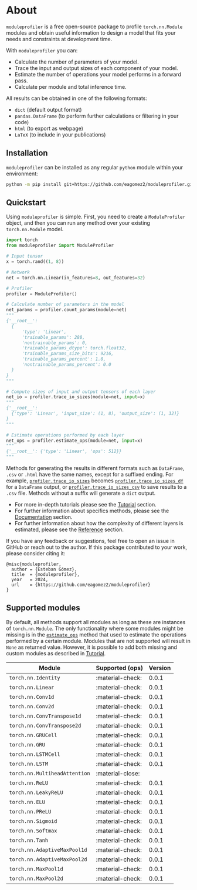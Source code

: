 # About
`moduleprofiler` is a free open-source package to profile `torch.nn.Module` modules and obtain useful information to design a model that fits your needs and constraints at development time.

With `moduleprofiler` you can:

* Calculate the number of parameters of your model.
* Trace the input and output sizes of each component of your model.
* Estimate the number of operations your model performs in a forward pass.
* Calculate per module and total inference time.

All results can be obtained in one of the following formats:

* `dict` (default output format)
* `pandas.DataFrame` (to perform further calculations or filtering in your code)
* `html` (to export as webpage)
* `LaTeX` (to include in your publications)

## Installation
`moduleprofiler` can be installed as any regular `python` module within your environment:

```bash
python -m pip install git+https://github.com/eagomez2/moduleprofiler.git
```

## Quickstart
Using `moduleprofiler` is simple. First, you need to create a `ModuleProfiler`
object, and then you can run any method over your existing `torch.nn.Module` model.

```py title="basic_moduleprofiler_example.py"
import torch
from moduleprofiler import ModuleProfiler

# Input tensor
x = torch.rand((1, 8))

# Network
net = torch.nn.Linear(in_features=8, out_features=32)

# Profiler
profiler = ModuleProfiler()

# Calculate number of parameters in the model
net_params = profiler.count_params(module=net)
"""
{'__root__':
  {
      'type': 'Linear',
      'trainable_params': 288,
      'nontrainable_params': 0,
      'trainable_params_dtype': torch.float32,
      'trainable_params_size_bits': 9216,
      'trainable_params_percent': 1.0,
      'nontrainable_params_percent': 0.0
  }
}
"""

# Compute sizes of input and output tensors of each layer
net_io = profiler.trace_io_sizes(module=net, input=x)
"""
{'__root__':
  {'type': 'Linear', 'input_size': (1, 8), 'output_size': (1, 32)}
}
"""

# Estimate operations performed by each layer
net_ops = profiler.estimate_ops(module=net, input=x)
"""
{'__root__': {'type': 'Linear', 'ops': 512}}
"""
```

Methods for generating the results in different formats such as `DataFrame`, `.csv` or `.html` have the same names, except for a suffixed ending. For example, [`profiler.trace_io_sizes`](documentation.md/#moduleprofiler.profiler.ModuleProfiler.trace_io_sizes) becomes [`profiler.trace_io_sizes_df`](documentation.md/#moduleprofiler.profiler.ModuleProfiler.trace_io_sizes_df) for a `DataFrame` output, or [`profiler.trace_io_sizes_csv`](documentation.md/#moduleprofiler.profiler.ModuleProfiler.trace_io_sizes_csv) to save results to a `.csv` file. Methods without a suffix will generate a `dict` output.

* For more in-depth tutorials please see the [Tutorial](tutorial.md) section.
* For further information about specifics methods, please see the [Documentation](documentation.md) section.
* For further information about how the complexity of different layers is
estimated, please see the [Reference](reference.md) section.

If you have any feedback or suggestions, feel free to open an issue in GitHub or reach out to the author. If this package contributed to your work, please consider citing it:

```
@misc{moduleprofiler,
  author = {Esteban Gómez},
  title  = {moduleprofiler},
  year   = 2024,
  url    = {https://github.com/eagomez2/moduleprofiler}
}
```

## Supported modules
By default, all methods support all modules as long as these are instances of `torch.nn.Module`. The only functionality where some modules might be missing is in the [`estimate_ops`](documentation.md#moduleprofiler.profiler.ModuleProfiler.estimate_ops) method that used to estimate the operations performed by a certain module. Modules that are not supported will result in `None` as returned value. However, it is possible to add both missing and custom modules as described in [Tutorial](tutorial.md#extending-ops-estimation).


| Module                       | Supported (ops)                    | Version |
| ---------------------------- | ---------------------------------- | ------- |
| `torch.nn.Identity`          | :material-check:                   | 0.0.1   |
| `torch.nn.Linear`            | :material-check:                   | 0.0.1   |
| `torch.nn.Conv1d`            | :material-check:                   | 0.0.1   |
| `torch.nn.Conv2d`            | :material-check:                   | 0.0.1   |
| `torch.nn.ConvTranspose1d`   | :material-check:                   | 0.0.1   |
| `torch.nn.ConvTranspose2d`   | :material-check:                   | 0.0.1   |
| `torch.nn.GRUCell`           | :material-check:                   | 0.0.1   |
| `torch.nn.GRU`               | :material-check:                   | 0.0.1   |
| `torch.nn.LSTMCell`          | :material-check:                   | 0.0.1   |
| `torch.nn.LSTM`              | :material-check:                   | 0.0.1   |
| `torch.nn.MultiheadAttention`| :material-close:                   |         |
| `torch.nn.ReLU`              | :material-check:                   | 0.0.1   |
| `torch.nn.LeakyReLU`         | :material-check:                   | 0.0.1   |
| `torch.nn.ELU`               | :material-check:                   | 0.0.1   |
| `torch.nn.PReLU`             | :material-check:                   | 0.0.1   |
| `torch.nn.Sigmoid`           | :material-check:                   | 0.0.1   |
| `torch.nn.Softmax`           | :material-check:                   | 0.0.1   |
| `torch.nn.Tanh`              | :material-check:                   | 0.0.1   |
| `torch.nn.AdaptiveMaxPool1d` | :material-check:                   | 0.0.1   |
| `torch.nn.AdaptiveMaxPool2d` | :material-check:                   | 0.0.1   |
| `torch.nn.MaxPool1d`         | :material-check:                   | 0.0.1   |
| `torch.nn.MaxPool2d`         | :material-check:                   | 0.0.1   |